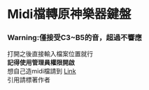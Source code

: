 # Midi檔轉原神樂器鍵盤

### Warning:僅接受C3~B5的音，超過不響應
打開之後直接輸入檔案位置就行  
**記得使用管理員權限開啟**  
想自己造midi檔請到 [Link](https://signal.vercel.app/edit)  
引用請標著作者
